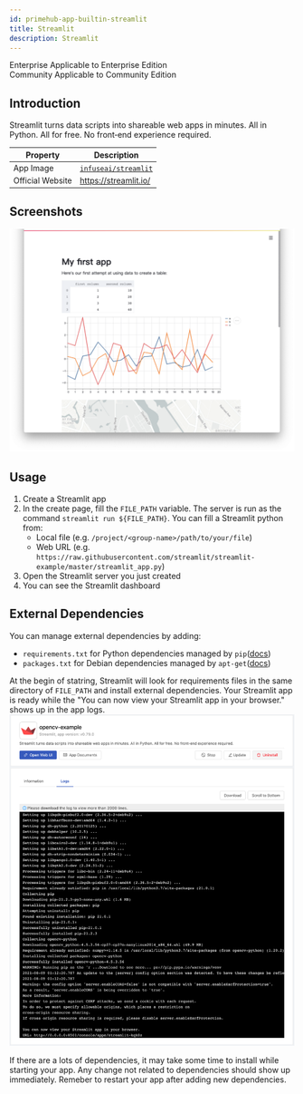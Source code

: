 ```yaml
---
id: primehub-app-builtin-streamlit
title: Streamlit
description: Streamlit
---
```

<div class="label-sect">
  <div class="ee-only tooltip">Enterprise
    <span class="tooltiptext">Applicable to Enterprise Edition</span>
  </div>
  <div class="ce-only tooltip">Community
    <span class="tooltiptext">Applicable to Community Edition</span>
  </div>
</div>

## Introduction

Streamlit turns data scripts into shareable web apps in minutes. All in Python. All for free. No front‑end experience required.

Property    | Description
------------|------
App Image | [`infuseai/streamlit`](https://hub.docker.com/r/infuseai/streamlit)
Official Website  | https://streamlit.io/

## Screenshots
![](assets/primehub-app-builtin-streamlit.png)

## Usage

1. Create a Streamlit app
1. In the create page, fill the `FILE_PATH` variable. The server is run as the command `streamlit run ${FILE_PATH}`. You can fill a Streamlit python from:
   - Local file (e.g. `/project/<group-name>/path/to/your/file`)
   - Web URL (e.g. `https://raw.githubusercontent.com/streamlit/streamlit-example/master/streamlit_app.py`)
1. Open the Streamlit server you just created
1. You can see the Streamlit dashboard

## External Dependencies
You can manage external dependencies by adding:
- `requirements.txt` for Python dependencies managed by `pip`([docs](https://pip.pypa.io/en/stable/user_guide/#))
- `packages.txt` for Debian dependencies managed by `apt-get`([docs](https://linux.die.net/man/8/apt-get))

At the begin of statring, Streamlit will look for requirements files in the same directory of `FILE_PATH` and install external dependencies. Your Streamlit app is ready while the "You can now view your Streamlit app in your browser." shows up in the app logs.
![](assets/primehub-app-builtin-streamlit-opencv-example.png)

If there are a lots of dependencies, it may take some time to install while starting your app. Any change not related to dependencies should show up immediately. Remeber to restart your app after adding new dependencies.
